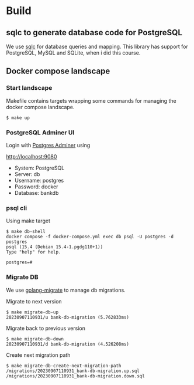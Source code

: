 # Build

## sqlc to generate database code for PostgreSQL

We use [sqlc](https://docs.sqlc.dev/en/stable/index.html) for database queries and mapping. This library has support for PostgreSQL, MySQL and SQLite, when i did this course.

## Docker compose landscape

### Start landscape

Makefile contains targets wrapping some commands for managing the docker compose landscape.

~~~
$ make up
~~~

### PostgreSQL Adminer UI

Login with [Postgres Adminer](https://www.adminer.org) using

[http://localhost:9080](http://localhost:9080)

* System: PostgreSQL
* Server: db
* Username: postgres
* Password: docker
* Database: bankdb

### psql cli

Using make target

~~~
$ make db-shell
docker compose -f docker-compose.yml exec db psql -U postgres -d postgres
psql (15.4 (Debian 15.4-1.pgdg110+1))
Type "help" for help.

postgres=#
~~~

### Migrate DB

We use [golang-migrate](https://github.com/golang-migrate/migrate) to manage db migrations.

Migrate to next version

~~~
$ make migrate-db-up
20230907110931/u bank-db-migration (5.762833ms)
~~~

Migrate back to previous version

~~~
$ make migrate-db-down
20230907110931/d bank-db-migration (4.526208ms)
~~~

Create next migration path

~~~
$ make migrate-db-create-next-migration-path
/migrations/20230907110931_bank-db-migration.up.sql
/migrations/20230907110931_bank-db-migration.down.sql
~~~